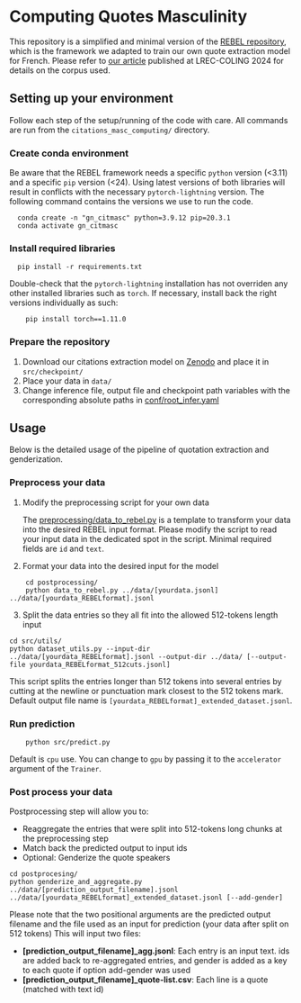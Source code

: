 # Computing Quotes Masculinity
This repository is a simplified and minimal version of the [REBEL repository](https://github.com/Babelscape/rebel/tree/main), which is the framework we adapted to train our own quote extraction model for French. Please refer to [our article](https://aclanthology.org/2024.lrec-main.654/) published at LREC-COLING 2024 for details on the corpus used.

## Setting up your environment

Follow each step of the setup/running of the code with care.
All commands are run from the `citations_masc_computing/` directory.

### Create conda environment

Be aware that the REBEL framework needs a specific `python` version (<3.11) and a specific `pip` version (<24). Using latest versions of both libraries will result in conflicts with the necessary `pytorch-lightning` version. The following command contains the versions we use to run the code.

```shell
  conda create -n "gn_citmasc" python=3.9.12 pip=20.3.1
  conda activate gn_citmasc
```

### Install required libraries

```shell
  pip install -r requirements.txt
```
Double-check that the `pytorch-lightning` installation has not overriden any other installed libraries such as `torch`. If necessary, install back the right versions individually as such:
```shell
    pip install torch==1.11.0
```

### Prepare the repository

1. Download our citations extraction model on [Zenodo](https://doi.org/10.5281/zenodo.15189896) and place it in `src/checkpoint/`
2. Place your data in `data/`
3. Change inference file, output file and checkpoint path variables with the corresponding absolute paths in [conf/root_infer.yaml](conf/root_infer.yaml)

## Usage

Below is the detailed usage of the pipeline of quotation extraction and genderization.

### Preprocess your data

1. Modify the preprocessing script for your own data

    The [preprocessing/data_to_rebel.py](preprocessing/data_to_rebel.py) is a template to transform your data into the desired REBEL input format. Please modify the script to read your input data in the dedicated spot in the script. Minimal required fields are `id` and `text`.
2. Format your data into the desired input for the model
```shell
    cd postprocessing/
    python data_to_rebel.py ../data/[yourdata.jsonl] ../data/[yourdata_REBELformat].jsonl
```
3. Split the data entries so they all fit into the allowed 512-tokens length input
```shell
cd src/utils/
python dataset_utils.py --input-dir ../data/[yourdata_REBELformat].jsonl --output-dir ../data/ [--output-file yourdata_REBELformat_512cuts.jsonl]
```
This script splits the entries longer than 512 tokens into several entries by cutting at the newline or punctuation mark closest to the 512 tokens mark. Default output file name is `[yourdata_REBELformat]_extended_dataset.jsonl`.

### Run prediction

```shell
    python src/predict.py
```

Default is `cpu` use. You can change to `gpu` by passing it to the `accelerator` argument of the `Trainer`.

### Post process your data

Postprocessing step will allow you to:
- Reaggregate the entries that were split into 512-tokens long chunks at the preprocessing step
- Match back the predicted output to input ids
- Optional: Genderize the quote speakers

```shell
cd postprocesing/
python genderize_and_aggregate.py ../data/[prediction_output_filename].jsonl ../data/[yourdata_REBELformat]_extended_dataset.jsonl [--add-gender]
```
Please note that the two positional arguments are the predicted output filename and the file used as an input for prediction (your data after split on 512 tokens)
This will input two files:
- **[prediction_output_filename]_agg.jsonl**: Each entry is an input text. ids are added back to re-aggregated entries, and gender is added as a key to each quote if option add-gender was used
- **[prediction_output_filename]_quote-list.csv**: Each line is a quote (matched with text id)


